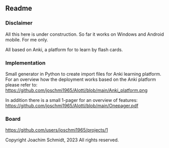 ## Readme

### Disclaimer
All this here is under construction.
So far it works on Windows and Android mobile. For me only.

All based on Anki, a platform for to learn by flash cards.


### Implementation
Small generator in Python to create import files for Anki learning platform.
For an overview how the deployment works based on the Anki platform please refer to:
https://github.com/joschmi1965/Alotti/blob/main/Anki_platform.png

In addition there is a small 1-pager for an overview of features:
https://github.com/joschmi1965/Alotti/blob/main/Onepager.pdf 

### Board
https://github.com/users/joschmi1965/projects/1

Copyright Joachim Schmidt, 2023
All rights reserved.